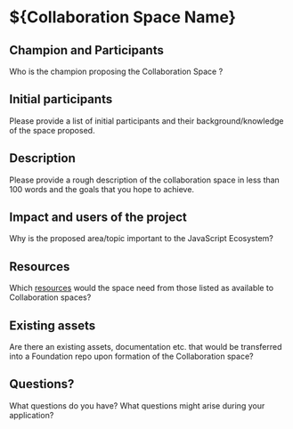 # ${Collaboration Space Name}

## Champion and Participants

Who is the champion proposing the Collaboration Space ?

## Initial participants

Please provide a list of initial participants and their background/knowledge of the space proposed.

## Description

Please provide a rough description of the collaboration space in less than 100 words and the goals that you hope to achieve.

## Impact and users of the project

Why is the proposed area/topic important to the JavaScript Ecosystem?

## Resources

Which [resources](./COLLABORATION_SPACE_PROGRESSION.md#expectations) would the space need from those listed as available to Collaboration spaces?

## Existing assets

Are there an existing assets, documentation etc. that would be transferred into a Foundation repo upon formation of the Collaboration space?

## Questions?

What questions do you have? What questions might arise during your application?
